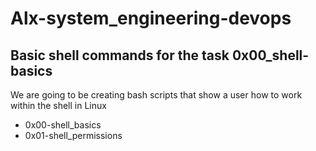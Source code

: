 # Alx-system_engineering-devops
## Basic shell commands for the task 0x00_shell-basics

We are going to be creating bash scripts that show  a user how to work within the shell  in Linux
* 0x00-shell_basics
* 0x01-shell_permissions
